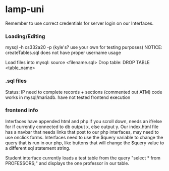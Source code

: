 # lamp-uni

Remember to use correct credentials for server login on our Interfaces.

### Loading/Editing
mysql -h cs332a20 -p (kyle's? use your own for testing purposes)
NOTICE: createTables.sql does not have proper username usage

Load files into mysql: source <filename.sql>
Drop table: DROP TABLE <table_name>

### .sql files
Status: IP
need to complete records + sections (commented out ATM)
code works in mysql/mariadb. have not tested frontend execution

### frontend info
Interfaces have appended html and php if you scroll down, needs an if/else for if currently connected to db output x, else output y.
Our index.html file has a navbar that needs links that post to our php interfaces, may need to use onclick forms.
Interfaces need to use the $query variable to change the query that is run in our php, like buttons that will change the $query value to a different sql statement string.

Student interface currently loads a test table from the query "select * from PROFESSORS;" and displays the one professor in our table.

